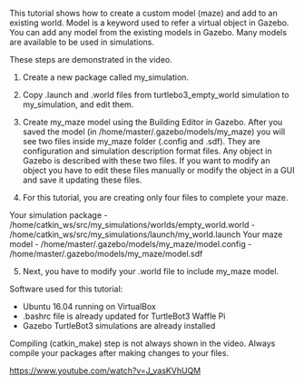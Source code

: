 This tutorial shows how to create a custom model (maze) and add to an existing world.  Model is a keyword used to refer a virtual object in Gazebo. You can add any model from the existing models in Gazebo. Many models are available to be used in simulations. 

These steps are demonstrated in the video.
1.	Create a new package called my_simulation.

2.	Copy .launch and .world files from turtlebo3_empty_world simulation to my_simulation, and edit them.

3.	Create my_maze model using the Building Editor in Gazebo. After you saved the model (in /home/master/.gazebo/models/my_maze) you will see two files inside my_maze folder (.config and .sdf). They are configuration and simulation description format files. Any object in Gazebo is described with these two files. If you want to modify an object you have to edit these files manually or modify the object in a GUI and save it updating these files.

4.	For this tutorial, you are creating only four files to complete your maze.

Your simulation package
          -	/home/catkin_ws/src/my_simulations/worlds/empty_world.world
          -	/home/catkin_ws/src/my_simulations/launch/my_world.launch
Your maze model
          -	/home/master/.gazebo/models/my_maze/model.config
          -	/home/master/.gazebo/models/my_maze/model.sdf

5.	Next, you have to modify your .world file to include my_maze model.

		  
Software used for this tutorial:

- Ubuntu 16.04 running on VirtualBox
- .bashrc file is already updated for TurtleBot3 Waffle Pi
- Gazebo TurtleBot3 simulations are already installed

Compiling (catkin_make) step is not always shown in the video. Always compile your packages after making changes to your files.

https://www.youtube.com/watch?v=J_vasKVhUQM
